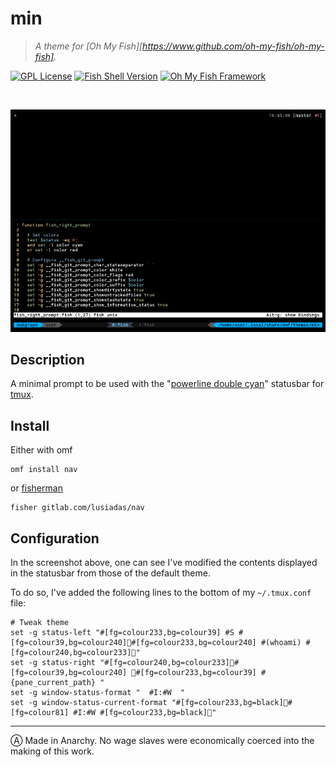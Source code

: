 # min

> *A theme for [Oh My Fish][https://www.github.com/oh-my-fish/oh-my-fish].*

[![GPL License](https://img.shields.io/badge/license-GPL-blue.svg?longCache=true&style=flat-square)](/LICENSE)
[![Fish Shell Version](https://img.shields.io/badge/fish-v2.7.1-blue.svg?style=flat-square)](https://fishshell.com)
[![Oh My Fish Framework](https://img.shields.io/badge/Oh%20My%20Fish-Framework-blue.svg?style=flat-square)](https://www.github.com/oh-my-fish/oh-my-fish)

<br/>

![screenshot](screenshot.png)

## Description

A minimal prompt to be used with the "[powerline double cyan](https://gitlab.com/hthoreau/min_statusbar)" statusbar for [tmux](https://tmux.github.io).

## Install

Either with omf

```fish
omf install nav
```

or [fisherman](https://github.com/fisherman/fisherman)

```fish
fisher gitlab.com/lusiadas/nav
```

## Configuration

In the screenshot above, one can see I've modified the contents displayed in the statusbar from those of the default theme.

To do so, I've added the following lines to the bottom of my `~/.tmux.conf` file:
```
# Tweak theme
set -g status-left "#[fg=colour233,bg=colour39] #S #[fg=colour39,bg=colour240]#[fg=colour233,bg=colour240] #(whoami) #[fg=colour240,bg=colour233]"
set -g status-right "#[fg=colour240,bg=colour233]#[fg=colour39,bg=colour240] #[fg=colour233,bg=colour39] #{pane_current_path} "
set -g window-status-format "  #I:#W  "
set -g window-status-current-format "#[fg=colour233,bg=black]#[fg=colour81] #I:#W #[fg=colour233,bg=black]"

```

---

Ⓐ Made in Anarchy. No wage slaves were economically coerced into the making of this work.
